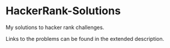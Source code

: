 # HackerRank-Solutions
My solutions to hacker rank challenges.

Links to the problems can be found in the extended description. 

